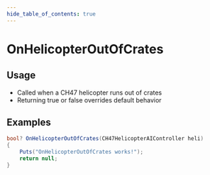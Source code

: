 ```yaml
---
hide_table_of_contents: true
---
```


# OnHelicopterOutOfCrates

## Usage

* Called when a CH47 helicopter runs out of crates
* Returning true or false overrides default behavior

## Examples

```csharp title=""
bool? OnHelicopterOutOfCrates(CH47HelicopterAIController heli)
{
    Puts("OnHelicopterOutOfCrates works!");
    return null;
}
```
